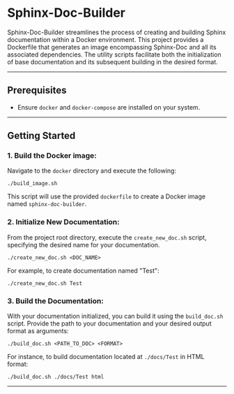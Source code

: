 
# Sphinx-Doc-Builder

Sphinx-Doc-Builder streamlines the process of creating and building Sphinx documentation within a Docker environment. This project provides a Dockerfile that generates an image encompassing Sphinx-Doc and all its associated dependencies. The utility scripts facilitate both the initialization of base documentation and its subsequent building in the desired format.

---

## Prerequisites

- Ensure `docker` and `docker-compose` are installed on your system.

---

## Getting Started

### 1. Build the Docker image:

Navigate to the `docker` directory and execute the following:

```
./build_image.sh
```

This script will use the provided `dockerfile` to create a Docker image named `sphinx-doc-builder`.

### 2. Initialize New Documentation:

From the project root directory, execute the `create_new_doc.sh` script, specifying the desired name for your documentation.

```
./create_new_doc.sh <DOC_NAME>
```

For example, to create documentation named "Test":

```
./create_new_doc.sh Test
```

### 3. Build the Documentation:

With your documentation initialized, you can build it using the `build_doc.sh` script. Provide the path to your documentation and your desired output format as arguments:

```
./build_doc.sh <PATH_TO_DOC> <FORMAT>
```

For instance, to build documentation located at `./docs/Test` in HTML format:

```
./build_doc.sh ./docs/Test html
```

---
